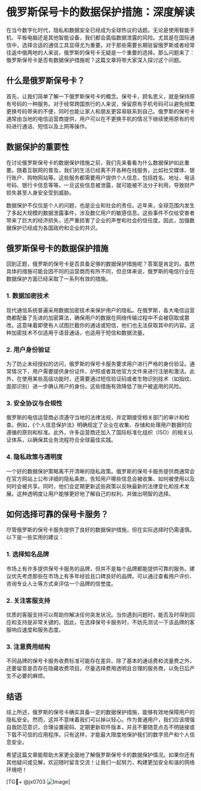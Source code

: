 # 俄罗斯保号卡的数据保护措施：深度解读

在当今数字化时代，隐私和数据安全已经成为全球热议的话题。无论是使用智能手机、平板电脑还是其他智能设备，我们都会面临数据泄露的风险。尤其是在国际通信中，选择合适的通信工具显得尤为重要。对于那些需要长期驻留俄罗斯或者经常往返中俄两地的人来说，俄罗斯的保号卡无疑是一个重要的选择。那么问题来了：俄罗斯保号卡是否有数据保护措施呢？这篇文章将带大家深入探讨这个问题。

## 什么是俄罗斯保号卡？

首先，让我们简单了解一下俄罗斯保号卡的概念。保号卡，顾名思义，就是保持原有号码的一种服务。对于经常跨国旅行的人来说，保留原有手机号码可以避免频繁更换号码带来的不便，同时也能让家人和朋友更容易联系到自己。俄罗斯的保号卡通常由当地的电信运营商提供，用户可以在不更换手机的情况下继续使用原有的号码进行通话、短信以及上网等操作。

## 数据保护的重要性

在讨论俄罗斯保号卡的数据保护措施之前，我们先来看看为什么数据保护如此重要。随着互联网的普及，我们的生活已经离不开各种在线服务，比如社交媒体、银行账户、购物网站等。这些服务都需要用户提供个人信息，包括姓名、地址、电话号码、银行卡信息等等。一旦这些信息被泄露，就可能被不法分子利用，导致财产损失甚至人身安全受到威胁。

数据保护不仅仅是个人的问题，也是企业和社会的责任。近年来，全球范围内发生了多起大规模的数据泄露事件，涉及数亿用户的敏感信息。这些事件不仅给受害者带来了巨大的经济损失，还严重损害了企业的声誉和社会的信任度。因此，加强数据保护已经成为各国政府和企业的共识。

## 俄罗斯保号卡的数据保护措施

回到正题，俄罗斯的保号卡是否具备足够的数据保护措施呢？答案是肯定的。虽然具体的措施可能会因不同的运营商而有所不同，但总体来说，俄罗斯的电信行业在数据保护方面已经采取了一系列有效的措施。

### 1. 数据加密技术

现代通信系统普遍采用数据加密技术来保护用户的隐私。在俄罗斯，各大电信运营商都配备了先进的加密算法，确保用户的数据在网络传输过程中不会被窃取或篡改。这意味着即使有人试图拦截你的通话或短信，他们也无法获取其中的内容。这种加密技术不仅适用于语音通话，也适用于短信和数据流量。

### 2. 用户身份验证

为了防止未经授权的访问，俄罗斯的保号卡服务要求用户进行严格的身份验证。通常情况下，用户需要提供身份证件、护照或者其他官方文件来进行注册和激活。此外，在使用某些高级功能时，还需要通过短信验证码或者生物识别技术（如指纹、面部识别）进一步确认用户的身份。这些措施有效降低了账户被盗用的风险。

### 3. 安全协议与合规性

俄罗斯的电信运营商必须遵守当地的法律法规，并定期接受相关部门的审计和检查。例如，《个人信息保护法》明确规定了企业在收集、存储和处理用户数据时应遵循的原则和标准。此外，许多运营商还加入了国际标准化组织（ISO）的相关认证体系，以确保其业务流程符合全球最佳实践。

### 4. 隐私政策与透明度

一个好的数据保护策略离不开清晰的隐私政策。俄罗斯的保号卡服务提供商通常会在官方网站上公布详细的隐私条款，告知用户哪些信息会被收集、如何被使用以及何时会被共享。同时，他们会定期更新这些政策以反映最新的法律变化和技术发展。这种透明度让用户能够更好地了解自己的权利，并做出明智的选择。

## 如何选择可靠的保号卡服务？

尽管俄罗斯的保号卡服务提供了良好的数据保护措施，但在实际选择时仍需谨慎。以下是一些实用的建议：

### 1. 选择知名品牌

市场上有许多提供保号卡服务的品牌，但并不是每个品牌都能提供可靠的服务。建议优先考虑那些在市场上有多年经验且口碑良好的品牌。可以通过查看用户评价、咨询专业人士等方式来评估一个品牌的信誉度。

### 2. 关注客服支持

优质的客服支持可以帮助你解决任何突发状况。当你遇到问题时，能否及时得到回应和支持是非常关键的。因此，在选择保号卡服务时，不妨先测试一下该品牌的客服响应速度和服务态度。

### 3. 注意费用结构

不同品牌的保号卡服务收费标准可能存在差异。除了基本的通话费和流量费之外，还要留意是否存在隐藏收费项目。尽量选择费用透明且合理的服务商，以免日后产生不必要的麻烦。

## 结语

综上所述，俄罗斯的保号卡确实具备一定的数据保护措施，能够有效地保障用户的隐私安全。然而，这并不意味着我们可以掉以轻心。作为普通用户，我们应该增强自我防范意识，合理设置密码、定期更新软件版本，并且不要随意点击不明链接或下载不可信的应用程序。只有这样，才能最大限度地保护我们的数字资产和个人信息安全。

希望这篇文章能帮助大家更全面地了解俄罗斯保号卡的数据保护情况。如果你还有其他疑问或见解，欢迎随时留言交流！让我们一起努力，构建更加安全和谐的网络环境吧！

[TG💪+ @jx0703 ![Image](https://github.com/user-attachments/assets/dbca1d08-cadb-493c-b0ec-ad6f7a83f270)]